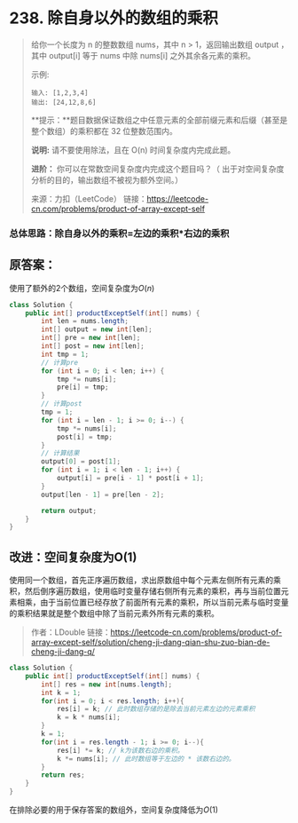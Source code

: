# 238. 除自身以外的数组的乘积

> 给你一个长度为 n 的整数数组 nums，其中 n > 1，返回输出数组 output ，其中 output[i] 等于 nums 中除 nums[i] 之外其余各元素的乘积。
>
>  
>
> 示例:
>
> ```
> 输入: [1,2,3,4]
> 输出: [24,12,8,6]
> ```
>
> **提示：**题目数据保证数组之中任意元素的全部前缀元素和后缀（甚至是整个数组）的乘积都在 32 位整数范围内。
>
> **说明:** 请不要使用除法，且在 O(n) 时间复杂度内完成此题。
>
> **进阶：**
> 你可以在常数空间复杂度内完成这个题目吗？（ 出于对空间复杂度分析的目的，输出数组不被视为额外空间。）
>
> 来源：力扣（LeetCode）
> 链接：https://leetcode-cn.com/problems/product-of-array-except-self



<h3>总体思路：除自身以外的乘积=左边的乘积*右边的乘积</h3>

## 原答案：

使用了额外的2个数组，空间复杂度为$O(n)$

```java
class Solution {
    public int[] productExceptSelf(int[] nums) {
        int len = nums.length;
        int[] output = new int[len];
        int[] pre = new int[len];
        int[] post = new int[len];
        int tmp = 1;
        // 计算pre
        for (int i = 0; i < len; i++) {
            tmp *= nums[i];
            pre[i] = tmp;
        }
        // 计算post
        tmp = 1;
        for (int i = len - 1; i >= 0; i--) {
            tmp *= nums[i];
            post[i] = tmp;
        }
        // 计算结果
        output[0] = post[1];
        for (int i = 1; i < len - 1; i++) {
            output[i] = pre[i - 1] * post[i + 1];
        }
        output[len - 1] = pre[len - 2];

        return output;
    }
}
```



## 改进：空间复杂度为O(1)

使用同一个数组，首先正序遍历数组，求出原数组中每个元素左侧所有元素的乘积，然后倒序遍历数组，使用临时变量存储右侧所有元素的乘积，再与当前位置元素相乘，由于当前位置已经存放了前面所有元素的乘积，所以当前元素与临时变量的乘积结果就是整个数组中除了当前元素外所有元素的乘积。

> 作者：LDouble
> 链接：https://leetcode-cn.com/problems/product-of-array-except-self/solution/cheng-ji-dang-qian-shu-zuo-bian-de-cheng-ji-dang-q/

```java
class Solution {
    public int[] productExceptSelf(int[] nums) {
        int[] res = new int[nums.length];
        int k = 1;
        for(int i = 0; i < res.length; i++){
            res[i] = k; // 此时数组存储的是除去当前元素左边的元素乘积
            k = k * nums[i]; 
        }
        k = 1;
        for(int i = res.length - 1; i >= 0; i--){
            res[i] *= k; // k为该数右边的乘积。
            k *= nums[i]; // 此时数组等于左边的 * 该数右边的。
        }
        return res;
    }
}
```

在排除必要的用于保存答案的数组外，空间复杂度降低为$O(1)$


